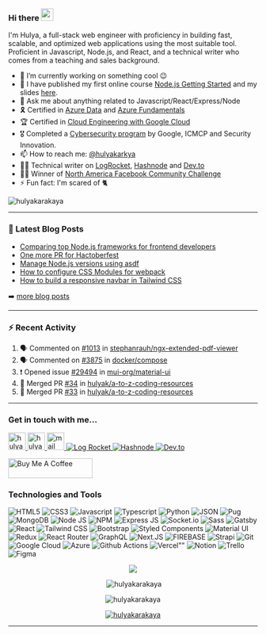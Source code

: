 ### Hi there <a href="https://hulya.netlify.app/"><img src="https://media.giphy.com/media/hvRJCLFzcasrR4ia7z/giphy.gif" width="25px"></a>

I'm Hulya, a full-stack web engineer with proficiency in building fast, scalable, and optimized web applications using the most suitable tool. Proficient in Javascript, Node.js, and React, and a technical writer who comes from a teaching and sales background.




- 🔭 I’m currently working on something cool :wink:
- 🌱 I have published my first online course [Node.js Getting Started](https://skl.sh/2Nrrj9g) and my slides [here](https://slides.com/hulyakarakaya/deck).
- 💬 Ask me about anything related to Javascript/React/Express/Node
- 🎗 Certified in [Azure Data](https://www.credly.com/badges/81a0e067-9522-4c22-a62a-b0975298d948/public_url) and [Azure Fundamentals](https://www.credly.com/badges/c0324318-5bae-4728-a2a2-f5720242006f/public_url)
- 🏆 Certified in [Cloud Engineering with Google Cloud](https://www.coursera.org/account/accomplishments/specialization/certificate/CSNCU56GVNZD)
- 🎖 Completed a [Cybersecurity program](https://drive.google.com/file/d/1337A20QLMpFrQMmRZU4OE5zewnRyZbdU/view?usp=sharing) by Google, ICMCP and Security Innovation.
- 📫 How to reach me: [@hulyakarkya](https://twitter.com/hulyakarkya)
- 👩‍💻 Technical writer on [LogRocket](https://blog.logrocket.com/author/hulyakarakaya/), [Hashnode](https://hulyakarakaya.hashnode.dev/) and [Dev.to](https://dev.to/hulyakarakaya)
- ✌🏻 Winner of [North America Facebook Community Challenge](https://developers.facebook.com/blog/post/2020/11/18/2020-developer-circles-community-challenge-regional-winners-announced/)
- ⚡ Fun fact: I'm scared of 🐈

<img src="https://komarev.com/ghpvc/?username=hulyak&label=Profile%20views&color=0e75b6&style=flat" alt="hulyakarakaya" />


---

### 📕 Latest Blog Posts

<!-- BLOG-POST-LIST:START -->
- [Comparing top Node.js frameworks for frontend developers](https://blog.logrocket.com/comparing-top-node-js-frameworks-frontend-developers/)
- [One more PR for Hactoberfest](https://dev.to/hulyakarakaya/one-more-pr-for-hactoberfest-5gkp)
- [Manage Node.js versions using asdf](https://blog.logrocket.com/manage-node-js-versions-using-asdf/)
- [How to configure CSS Modules for webpack](https://blog.logrocket.com/how-to-configure-css-modules-webpack/)
- [How to build a responsive navbar in Tailwind CSS](https://blog.logrocket.com/how-to-build-responsive-navbar-tailwind-css/)
<!-- BLOG-POST-LIST:END -->

➡️ [more blog posts](https://dev.to/hulyakarakaya)


---

### :zap: Recent Activity

<!--START_SECTION:activity-->
1. 🗣 Commented on [#1013](https://github.com/stephanrauh/ngx-extended-pdf-viewer/issues/1013) in [stephanrauh/ngx-extended-pdf-viewer](https://github.com/stephanrauh/ngx-extended-pdf-viewer)
2. 🗣 Commented on [#3875](https://github.com/docker/compose/issues/3875) in [docker/compose](https://github.com/docker/compose)
3. ❗️ Opened issue [#29494](https://github.com/mui-org/material-ui/issues/29494) in [mui-org/material-ui](https://github.com/mui-org/material-ui)
4. 🎉 Merged PR [#34](https://github.com/hulyak/a-to-z-coding-resources/pull/34) in [hulyak/a-to-z-coding-resources](https://github.com/hulyak/a-to-z-coding-resources)
5. 🎉 Merged PR [#33](https://github.com/hulyak/a-to-z-coding-resources/pull/33) in [hulyak/a-to-z-coding-resources](https://github.com/hulyak/a-to-z-coding-resources)
<!--END_SECTION:activity-->

---

### Get in touch with me...

<a href="https://twitter.com/hulyakarkya">
  <img alt="hulya | Twitter" width="35px" src="https://image.flaticon.com/icons/svg/2111/2111703.svg" />
</a>
<a href="https://www.linkedin.com/in/hulya-karakaya/">
  <img alt="hulya's LinkedIn" width="35px" src="https://image.flaticon.com/icons/svg/2111/2111465.svg" />
</a>
<a href="mailto:hulyakarakayaa06@gmail.com">
  <img alt="mail me" width="35px" src="https://user-images.githubusercontent.com/57311842/109585261-06b49080-7ab8-11eb-95ef-5bf9d050c753.png" />
</a>
<a href="https://blog.logrocket.com/author/hulyakarakaya">
  <img alt="Log Rocket"  src="https://img.shields.io/badge/Blogger-FF5722?style=for-the-badge&logo=blogger&logoColor=white" />
</a>
<a href="https://dev.to/hulyakarakaya">
  <img alt="Hashnode"  src="https://img.shields.io/badge/Hashnode-2962FF?style=for-the-badge&logo=hashnode&logoColor=white" />
</a>
<a href="https://hulyakarakaya.hashnode.dev/">
  <img alt="Dev.to"  src="https://img.shields.io/badge/dev.to-0A0A0A?style=for-the-badge&logo=devdotto&logoColor=white" />
</a>


<a href="https://www.buymeacoffee.com/hulya" target="_blank"><img src="https://cdn.buymeacoffee.com/buttons/default-red.png" alt="Buy Me A Coffee" height="40" width="170" ></a>

### Technologies and Tools

<p>

<img src='https://img.shields.io/badge/HTML5-E34F26?style=for-the-badge&logo=html5&logoColor=white' title='HTML5' />
<img src="https://img.shields.io/badge/CSS3-1572B6?style=for-the-badge&logo=css3&logoColor=white" title="CSS3" />
<img src="https://img.shields.io/badge/JavaScript-F7DF1E?style=for-the-badge&logo=javascript&logoColor=black" title="Javascript" />
<img src="https://img.shields.io/badge/TypeScript-007ACC?style=for-the-badge&logo=typescript&logoColor=white" title="Typescript" />
<img src="https://img.shields.io/badge/Python-3776AB?style=for-the-badge&logo=python&logoColor=white" title="Python" />
<img src="https://img.shields.io/badge/json-5E5C5C?style=for-the-badge&logo=json&logoColor=white" title="JSON" />
<img src="https://img.shields.io/badge/Pug-E3C29B?style=for-the-badge&logo=pug&logoColor=black" title="Pug" />
<img src="https://img.shields.io/badge/MongoDB-4EA94B?style=for-the-badge&logo=mongodb&logoColor=white" title="MongoDB" />
<img src="https://img.shields.io/badge/Node.js-339933?style=for-the-badge&logo=nodedotjs&logoColor=white" title="Node JS" />
<img src="https://img.shields.io/badge/npm-CB3837?style=for-the-badge&logo=npm&logoColor=white" title="NPM" />
<img src="https://img.shields.io/badge/Express.js-000000?style=for-the-badge&logo=express&logoColor=white" title="Express JS" />
<img src="https://img.shields.io/badge/Socket.io-010101?&style=for-the-badge&logo=Socket.io&logoColor=white" title="Socket.io" />
<img src="https://img.shields.io/badge/Sass-CC6699?style=for-the-badge&logo=sass&logoColor=white" title="Sass" />
<img src="https://img.shields.io/badge/Gatsby-663399?style=for-the-badge&logo=gatsby&logoColor=white" title="Gatsby" />
<img src="https://img.shields.io/badge/React-20232A?style=for-the-badge&logo=react&logoColor=61DAFB" title="React" />
<img src="https://img.shields.io/badge/Tailwind_CSS-38B2AC?style=for-the-badge&logo=tailwind-css&logoColor=white" title="Tailwind CSS" />
<img src="https://img.shields.io/badge/Bootstrap-563D7C?style=for-the-badge&logo=bootstrap&logoColor=white" title="Bootstrap" />
<img src="https://img.shields.io/badge/styled--components-DB7093?style=for-the-badge&logo=styled-components&logoColor=white" title="Styled Components" />
<img src="https://img.shields.io/badge/Material--UI-0081CB?style=for-the-badge&logo=material-ui&logoColor=white" title="Material UI" />
<img src="https://img.shields.io/badge/Redux-593D88?style=for-the-badge&logo=redux&logoColor=white" title="Redux" />
<img src="https://img.shields.io/badge/React_Router-CA4245?style=for-the-badge&logo=react-router&logoColor=white" title="React Router" />
<img src="https://img.shields.io/badge/GraphQl-E10098?style=for-the-badge&logo=graphql&logoColor=white" title="GraphQL" />
<img src="https://img.shields.io/badge/next.js-000000?style=for-the-badge&logo=nextdotjs&logoColor=white" title="Next.JS" />
<img src="https://img.shields.io/badge/firebase-ffca28?style=for-the-badge&logo=firebase&logoColor=black" title="FIREBASE" />
<img src="https://img.shields.io/badge/strapi-2e7eea?style=for-the-badge&logo=strapi&logoColor=white" title="Strapi" />
<img src="https://img.shields.io/badge/Git-F05032?style=for-the-badge&logo=git&logoColor=white" title="Git" />
<img src="https://img.shields.io/badge/Google_Cloud-4285F4?style=for-the-badge&logo=google-cloud&logoColor=white" title="Google Cloud" />
<img src="https://img.shields.io/badge/microsoft%20azure-0089D6?style=for-the-badge&logo=microsoft-azure&logoColor=white" title="Azure" />
<img src="https://img.shields.io/badge/GitHub_Actions-2088FF?style=for-the-badge&logo=github-actions&logoColor=white" title="Github Actions" />
<img src="https://img.shields.io/badge/Vercel-000000?style=for-the-badge&logo=vercel&logoColor=white" title=Vercel"" />
<img src="https://img.shields.io/badge/Notion-000000?style=for-the-badge&logo=notion&logoColor=white" title="Notion" />
<img src="https://img.shields.io/badge/Trello-0052CC?style=for-the-badge&logo=trello&logoColor=white" title="Trello" />
<img src="https://img.shields.io/badge/Figma-F24E1E?style=for-the-badge&logo=figma&logoColor=white" title="Figma" />
</p>



<p align="center"><img src="https://github-readme-stats.vercel.app/api/top-langs?username=hulyak&show_icons=true&theme=tokyonight&locale=en&layout=compact" /></p>

<p align="center">&nbsp;<img src="https://github-readme-stats.vercel.app/api?username=hulyak&show_icons=true&theme=tokyonight&locale=en" alt="hulyakarakaya" /></p>

<p align="center"><img src="https://github-readme-streak-stats.herokuapp.com/?user=hulyak&&theme=tokyonight" alt="hulyakarakaya" /></p>


<p align="center"> <a href="https://github.com/ryo-ma/github-profile-trophy"><img src="https://github-profile-trophy.vercel.app/?username=hulyak&theme=onedark&row=1" alt="hulyakarakaya" /></a> </p>
<hr>


